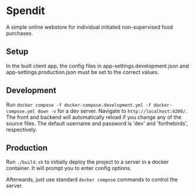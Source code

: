 # Spendit

A simple online webstore for individual initiated non-supervised food purchases.

## Setup

In the built client app, the config files in app-settings.development.json and app-settings.production.json must be set to the correct values.

## Development

Run `docker compose -f docker-compose.development.yml -f docker-compose.yml down -v` for a dev server. Navigate to `http://localhost:4200/`. The front and backend will automatically reload if you change any of the source files. The default username and password is 'dev' and 'forthebirds', respectively.

## Production

Run `./build.sh` to initially deploy the project to a server in a docker container. It will prompt you to enter config options.

Afterwards, just use standard `docker compose` commands to control the server.

